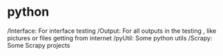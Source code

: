 # python

/Interface: For interface testing
/Output:    For all outputs in the testing , like pictures or files getting from internet
/pyUtil:    Some python utils
/Scrapy:    Some Scrapy projects

